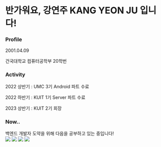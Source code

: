 <h1>반가워요, 강연주 KANG YEON JU 입니다!</h1>

<h3>Profile</Profile></h3>
<p>2001.04.09</p>
<p>건국대학교 컴퓨터공학부 20학번
</p>

<h3>Activity</h3>
<p>2022 상반기 : UMC 3기 Android 파트 수료</p>
<p>2022 하반기 : KUIT 1기 Server 파트 수료</p>
<p>2023 상반기 : KUIT 2기 회장</p>

<h3>Now..</h3>
백엔드 개발자 도약을 위해 다음을 공부하고 있는 중입니다!
<div>
  <img src="https://img.shields.io/badge/Spring-6DB33F?logo=Spring&logoColor=green" />
  <img src="https://img.shields.io/badge/Spring%20Boot-6DB33F?logo=Spring%20Boot&logoColor=white" />
  <img src="https://img.shields.io/badge/Algorithm-00BCB4?logo=The%20Algorithms&logoColor=white" /> 
  <img src="https://img.shields.io/badge/Amazon%20AWS-232F3E?logo=Amazon%20AWS&logoColor=white" /> 
</div>

<!--
**yeonjookang/yeonjookang** is a ✨ _special_ ✨ repository because its `README.md` (this file) appears on your GitHub profile.

Here are some ideas to get you started:

- 🔭 I’m currently working on ...
- 🌱 I’m currently learning ...
- 👯 I’m looking to collaborate on ...
- 🤔 I’m looking for help with ...
- 💬 Ask me about ...
- 📫 How to reach me: ...
- 😄 Pronouns: ...
- ⚡ Fun fact: ...
-->
